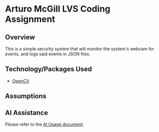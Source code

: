 Arturo McGill LVS Coding Assignment
===================================

Overview
--------
This is a simple security system that will monitor the system's webcam for events, and logs said events in JSON files.

Technology/Packages Used
------------------------
* [OpenCV](https://pypi.org/project/opencv-python/)

Assumptions
-----------

AI Assistance
-------------
Please refer to the [AI Usage document](AI_Usage.md).